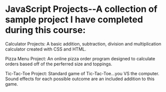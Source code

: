 # JavaScript Projects--A collection of sample project I have completed during this course:

Calculator Projects: A basic addition, subtraction, division and multiplication calculator created with CSS and HTML.

Pizza Menu Project: An online pizza order program designed to calculate orders based off of the perferred size and toppings.

Tic-Tac-Toe Project: Standard game of Tic-Tac-Toe...you VS the computer. Sound effects for each possible outcome are an included addition to this game.
